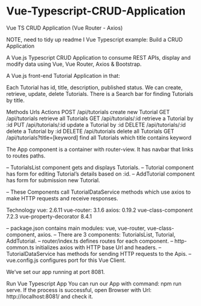 # Vue-Typescript-CRUD-Application
Vue TS CRUD Application (Vue Router - Axios)

NOTE, need to tidy up readme
I
Vue Typescript example: Build a CRUD Application

A Vue.js Typescript CRUD Application to consume REST APIs, display and modify data using Vue, Vue Router, Axios & Bootstrap.


A Vue.js front-end Tutorial Application in that:

Each Tutorial has id, title, description, published status.
We can create, retrieve, update, delete Tutorials.
There is a Search bar for finding Tutorials by title.

Methods	Urls	Actions
POST	/api/tutorials	create new Tutorial
GET	/api/tutorials	retrieve all Tutorials
GET	/api/tutorials/:id	retrieve a Tutorial by :id
PUT	/api/tutorials/:id	update a Tutorial by :id
DELETE	/api/tutorials/:id	delete a Tutorial by :id
DELETE	/api/tutorials	delete all Tutorials
GET	/api/tutorials?title=[keyword]	find all Tutorials which title contains keyword


The App component is a container with router-view. It has navbar that links to routes paths.

– TutorialsList component gets and displays Tutorials.
– Tutorial component has form for editing Tutorial’s details based on :id.
– AddTutorial component has form for submission new Tutorial.

– These Components call TutorialDataService methods which use axios to make HTTP requests and receive responses. 


Technology
vue: 2.6.11
vue-router: 3.1.6
axios: 0.19.2
vue-class-component 7.2.3
vue-property-decorator 8.4.1


– package.json contains main modules: vue, vue-router, vue-class-component, axios.
– There are 3 components: TutorialsList, Tutorial, AddTutorial.
– router/index.ts defines routes for each component.
– http-common.ts initializes axios with HTTP base Url and headers.
– TutorialDataService has methods for sending HTTP requests to the Apis.
– vue.config.js configures port for this Vue Client.



We’ve set our app running at port 8081.

Run Vue Typescript App
You can run our App with command: npm run serve.
If the process is successful, open Browser with Url: http://localhost:8081/ and check it.
